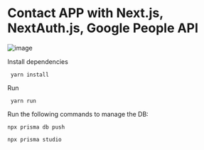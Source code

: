 # Contact APP with Next.js, NextAuth.js, Google People API


![image](https://user-images.githubusercontent.com/3438705/144513099-097d444c-2bc1-45c1-9d93-1f408961df29.png)


Install dependencies  

```
 yarn install
```

Run 

```
 yarn run
```



Run the following commands to manage the DB:

```
npx prisma db push

npx prisma studio
```
